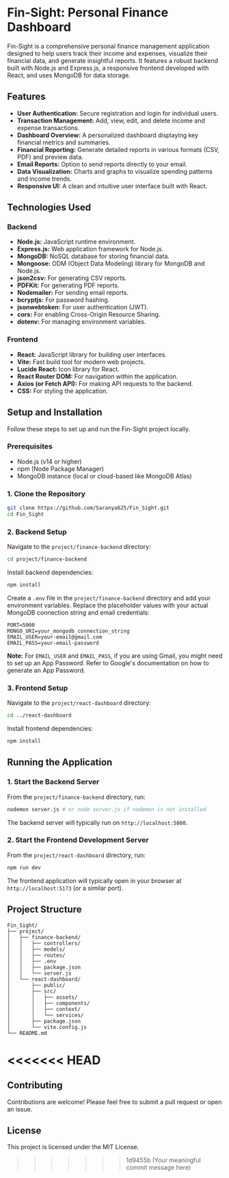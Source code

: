 # Fin-Sight: Personal Finance Dashboard

Fin-Sight is a comprehensive personal finance management application designed to help users track their income and expenses, visualize their financial data, and generate insightful reports. It features a robust backend built with Node.js and Express.js, a responsive frontend developed with React, and uses MongoDB for data storage.

## Features

-   **User Authentication:** Secure registration and login for individual users.
-   **Transaction Management:** Add, view, edit, and delete income and expense transactions.
-   **Dashboard Overview:** A personalized dashboard displaying key financial metrics and summaries.
-   **Financial Reporting:** Generate detailed reports in various formats (CSV, PDF) and preview data.
-   **Email Reports:** Option to send reports directly to your email.
-   **Data Visualization:** Charts and graphs to visualize spending patterns and income trends.
-   **Responsive UI:** A clean and intuitive user interface built with React.

## Technologies Used

### Backend

-   **Node.js:** JavaScript runtime environment.
-   **Express.js:** Web application framework for Node.js.
-   **MongoDB:** NoSQL database for storing financial data.
-   **Mongoose:** ODM (Object Data Modeling) library for MongoDB and Node.js.
-   **json2csv:** For generating CSV reports.
-   **PDFKit:** For generating PDF reports.
-   **Nodemailer:** For sending email reports.
-   **bcryptjs:** For password hashing.
-   **jsonwebtoken:** For user authentication (JWT).
-   **cors:** For enabling Cross-Origin Resource Sharing.
-   **dotenv:** For managing environment variables.

### Frontend

-   **React:** JavaScript library for building user interfaces.
-   **Vite:** Fast build tool for modern web projects.
-   **Lucide React:** Icon library for React.
-   **React Router DOM:** For navigation within the application.
-   **Axios (or Fetch API):** For making API requests to the backend.
-   **CSS:** For styling the application.

## Setup and Installation

Follow these steps to set up and run the Fin-Sight project locally.

### Prerequisites

-   Node.js (v14 or higher)
-   npm (Node Package Manager)
-   MongoDB instance (local or cloud-based like MongoDB Atlas)

### 1. Clone the Repository

```bash
git clone https://github.com/Saranya625/Fin_Sight.git
cd Fin_Sight
```

### 2. Backend Setup

Navigate to the `project/finance-backend` directory:

```bash
cd project/finance-backend
```

Install backend dependencies:

```bash
npm install
```

Create a `.env` file in the `project/finance-backend` directory and add your environment variables. Replace the placeholder values with your actual MongoDB connection string and email credentials:

```env
PORT=5000
MONGO_URI=your_mongodb_connection_string
EMAIL_USER=your-email@gmail.com
EMAIL_PASS=your-email-password
```

**Note:** For `EMAIL_USER` and `EMAIL_PASS`, if you are using Gmail, you might need to set up an App Password. Refer to Google's documentation on how to generate an App Password.

### 3. Frontend Setup

Navigate to the `project/react-dashboard` directory:

```bash
cd ../react-dashboard
```

Install frontend dependencies:

```bash
npm install
```

## Running the Application

### 1. Start the Backend Server

From the `project/finance-backend` directory, run:

```bash
nodemon server.js # or node server.js if nodemon is not installed
```

The backend server will typically run on `http://localhost:5000`.

### 2. Start the Frontend Development Server

From the `project/react-dashboard` directory, run:

```bash
npm run dev
```

The frontend application will typically open in your browser at `http://localhost:5173` (or a similar port).

## Project Structure

```
Fin_Sight/
├── project/
│   ├── finance-backend/
│   │   ├── controllers/
│   │   ├── models/
│   │   ├── routes/
│   │   ├── .env
│   │   ├── package.json
│   │   └── server.js
│   └── react-dashboard/
│       ├── public/
│       ├── src/
│       │   ├── assets/
│       │   ├── components/
│       │   ├── context/
│       │   └── services/
│       ├── package.json
│       └── vite.config.js
└── README.md
```

<<<<<<< HEAD
=======
## Contributing

Contributions are welcome! Please feel free to submit a pull request or open an issue.

## License

This project is licensed under the MIT License.
>>>>>>> 1d9455b (Your meaningful commit message here)
